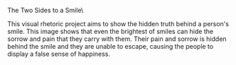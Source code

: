 The Two Sides to a Smile\

This visual rhetoric project aims to show the hidden truth behind a person's smile. This image shows that even the brightest of smiles can hide the sorrow and pain that they carry with them. Their pain and sorrow is hidden behind the smile and they are unable to escape, causing the people to display a false sense of happiness. 
